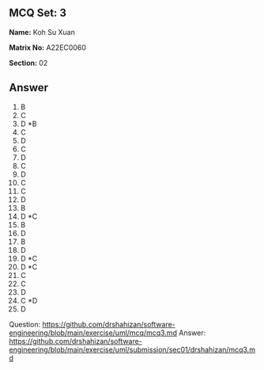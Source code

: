 ## MCQ Set: 3

**Name:** Koh Su Xuan

**Matrix No:** A22EC0060

**Section:** 02

## Answer
1. B
2. C
3. D *B
4. C
5. D
6. C
7. D
8. C
9. D
10. C
11. C
12. D
13. B
14. D *C
15. B
16. D
17. B
18. D
19. D *C
20. D *C
21. C
22. C
23. D
24. C *D
25. D

Question: https://github.com/drshahizan/software-engineering/blob/main/exercise/uml/mcq/mcq3.md
Answer: https://github.com/drshahizan/software-engineering/blob/main/exercise/uml/submission/sec01/drshahizan/mcq3.md

